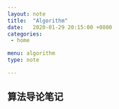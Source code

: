```yaml
---
layout: note
title:  "Algorithm"
date:   2020-01-29 20:15:00 +0800
categories: 
 - home

menu: algorithm
type: note

---
```


## 算法导论笔记

